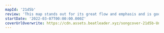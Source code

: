 ```yaml
---
mapId: '21d5b'
review: 'This map stands out for its great flow and emphasis and is good for working on accuracy! It also features excellent down mapping that is fun for all skill levels!'
startDate: '2022-03-07T00:00:00.000Z'
coverUrlOverwrite: https://cdn.assets.beatleader.xyz/songcover-21d5b-Untitled-1_e.jpg
---
```

